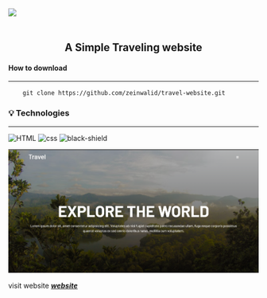 <img align ="center" src="https://www.edreams.com/blog/wp-content/uploads/sites/3/2016/03/fly-travel-plane.gif">






<h2 align = "center" style ="margin-top:50px;">A Simple Traveling website</h2>


#### How to download
----------------




```git
    git clone https://github.com/zeinwalid/travel-website.git
```
### 💡 Technologies
-------------------
![HTML](https://img.shields.io/badge/HTML5-E34F26?style=for-the-badge&logo=html5&logoColor=white)
![css](https://img.shields.io/badge/CSS3-1572B6?style=for-the-badge&logo=css3&logoColor=white)
![black-shield](https://img.shields.io/badge/JavaScript-F7DF1E?style=for-the-badge&logo=javascript&logoColor=black)




![demo](./Capture.PNG)


visit website ***[website]()***

